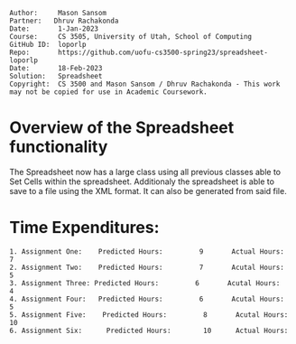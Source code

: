```
Author:     Mason Sansom
Partner:   Dhruv Rachakonda
Date:       1-Jan-2023
Course:     CS 3505, University of Utah, School of Computing
GitHub ID:  loporlp
Repo:       https://github.com/uofu-cs3500-spring23/spreadsheet-loporlp
Date:       18-Feb-2023
Solution:   Spreadsheet
Copyright:  CS 3500 and Mason Sansom / Dhruv Rachakonda - This work may not be copied for use in Academic Coursework.
```

# Overview of the Spreadsheet functionality

The Spreadsheet now has a large class using all previous classes able to Set Cells 
within the spreadsheet. Additionaly the spreadsheet is able to save to a file using
the XML format. It can also be generated from said file.


# Time Expenditures:
    1. Assignment One:    Predicted Hours:         9       Actual Hours:   7
    2. Assignment Two:    Predicted Hours:         7       Acutal Hours:   5
    3. Assignment Three: Predicted Hours:         6       Acutal Hours:   4
    4. Assignment Four:   Predicted Hours:         6       Acutal Hours:   5
    5. Assignment Five:    Predicted Hours:         8       Acutal Hours:   10
    6. Assignment Six:      Predicted Hours:        10      Actual Hours:   